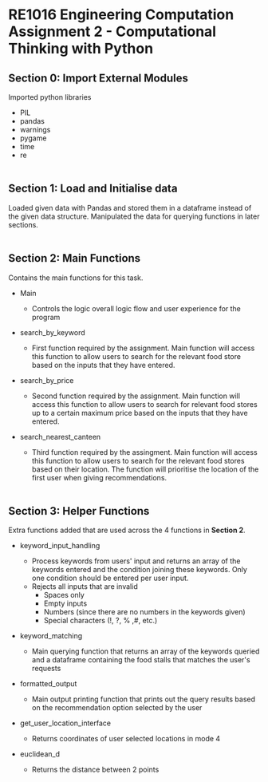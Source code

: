 # RE1016 Engineering Computation Assignment 2 - Computational Thinking with Python 

## Section 0: Import External Modules 
Imported python libraries 
- PIL 
- pandas
- warnings 
- pygame 
- time 
- re 
<br/><br/>

## Section 1: Load and Initialise data 
Loaded given data with Pandas and stored them in a dataframe instead of the given data structure. Manipulated the data for querying functions in later sections. 
<br/><br/>

## Section 2: Main Functions
Contains the main functions for this task. 

- Main
    - Controls the logic overall logic flow and user experience for the program 

- search_by_keyword
    - First function required by the assignment. Main function will access this function to allow users to search for the relevant food store based on the inputs that they have entered. 

- search_by_price
    - Second function required by the assignment. Main function will access this function to allow users to search for relevant food stores up to a certain maximum price based on the inputs that they have entered.

- search_nearest_canteen
    - Third function required by the assingment. Main function will access this function to allow users to search for the relevant food stores based on their location. The function will prioritise the location of the first user when giving recommendations. 
<br/><br/>

## Section 3: Helper Functions
Extra functions added that are used across the 4 functions in **Section 2**. 
- keyword_input_handling 
    - Process keywords from users' input and returns an array of the keywords entered and the condition joining these keywords. Only one condition should be entered per user input. 
    - Rejects all inputs that are invalid 
        - Spaces only 
        - Empty inputs 
        - Numbers (since there are no numbers in the keywords given)
        - Special characters (!, ?, % ,#, etc.)

- keyword_matching
    - Main querying function that returns an array of the keywords queried and a dataframe containing the food stalls that matches the user's requests 

- formatted_output
    - Main output printing function that prints out the query results based on the recommendation option selected by the user

- get_user_location_interface
    - Returns coordinates of user selected locations in mode 4

- euclidean_d 
    - Returns the distance between 2 points 
    


